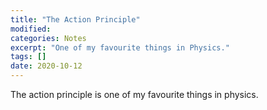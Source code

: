 ```yaml
---
title: "The Action Principle"
modified:
categories: Notes
excerpt: "One of my favourite things in Physics."
tags: []
date: 2020-10-12
---
```

The action principle is one of my favourite things in physics.